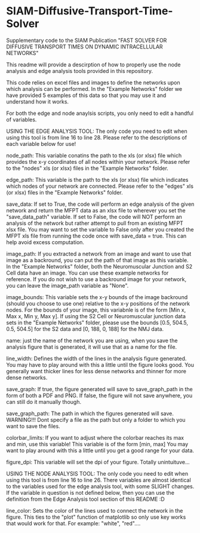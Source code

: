 # SIAM-Diffusive-Transport-Time-Solver
Supplementary code to the SIAM Publication "FAST SOLVER FOR DIFFUSIVE TRANSPORT TIMES ON DYNAMIC INTRACELLULAR NETWORKS"


This readme will provide a descirption of how to properly use the node analysis and edge analysis tools provided in this repository.

This code relies on excel files and images to define the networks upon which analysis can be performed. In the "Example Networks" folder we have provided 5 examples of this data so that you may use it and understand how it works.

For both the edge and node anaylsis scripts, you only need to edit a handful of variables. 

USING THE EDGE ANALYSIS TOOL:
The only code you need to edit when using this tool is from line 16 to line 28. Please refer to the descriptions of each variable below for use!

node_path:
This variable conatins the path to the xls (or xlsx) file which provides the x-y coordinates of all nodes within your network. Please refer to the "nodes" xls (or xlsx) files in the "Example Networks" folder.

edge_path:
This variable is the path to the xls (or xlsx) file which indicates which nodes of your network are connected. Please refer to the "edges" xls (or xlsx) files in the "Example Networks" folder.

save_data: 
If set to True, the code will perform an edge analysis of the given network and return the MFPT data as an xlsx file to wherever you set the "save_data_path" variable.
If set to False, the code will NOT perform an analysis of the network but rather attempt to pull from an existing MFPT xlsx file. 
You may want to set the variable to False only after you created the MFPT xls file from running the code once with save_data = true. This can help avoid excess computation.

image_path:
If you extracted a network from an image and want to use that image as a backround, you can put the path of that image as this variable. 
In the "Example Networks" folder, both the Neuromuscular Junction and S2 Cell data have an image. You can use these example networks for reference.
If you do not wish to use a backround image for your network, you can leave the image_path variable as "None".

image_bounds:
This variable sets the x-y bounds of the image backround (should you choose to use one) relative to the x-y positions of the network nodes.
For the bounds of your image, this variabnle is of the form [Min x, Max x, Min y, Max y].
If using the S2 Cell or Neuromuscular junction data sets in the "Example Networks" folder, please use the bounds [0.5, 504.5, 0.5, 504.5] for the S2 data and [0, 188, 0, 188] for the NMJ data.

name:
just the name of the network you are using, when you save the analysis figure that is generated, it will use that as a name for the file.

line_width:
Defines the width of the lines in the analysis figure generated. You may have to play around with this a little until the figure looks good. You generally want thicker lines for less dense networks and thinner for more dense networks.

save_graph:
If true, the figure generated will save to save_graph_path in the form of both a PDF and PNG.
If false, the figure will not save anywhere, you can still do it manually though. 

save_graph_path:
The path in which the figures generated will save.
WARNING!!! Dont specify a file as the path but only a folder to which you want to save the files.

colorbar_limits:
If you want to adjust where the colorbar reaches its max and min, use this variable! This variable is of the form [min, max]
You may want to play around with this a little until you get a good range for your data.

figure_dpi:
This variable will set the dpi of your figure. Totally unintuituve...


USING THE NODE ANALYSIS TOOL:
The only code you need to edit when using this tool is from line 16 to line 26. There variables are almost identical to the variables used for the edge analysis tool, with some SLIGHT changes. If the variable in question is not defined below, then you can use the definition from the Edge Analysis tool section of this README :D

line_color:
Sets the color of the lines used to connect the network in the figure. This ties to the "plot" function of matplotlib so only use key works that would work for that.
For example: "white", "red"....


